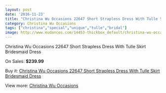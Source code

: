 ```yaml
---
layout: post
date: '2016-11-23'
title: "Christina Wu Occasions 22647 Short Strapless Dress With Tulle Skirt Bridesmaid Dress"
category: Christina Wu Occasions
tags: ["christina","special","unique","tulle","bridal"]
image: http://www.eudances.com/14453-thickbox_default/christina-wu-occasions-22647-short-strapless-dress-with-tulle-skirt-bridesmaid-dress.jpg
---
```

Christina Wu Occasions 22647 Short Strapless Dress With Tulle Skirt Bridesmaid Dress

On Sales: **$239.99**
<a href="https://www.eudances.com/en/christina-wu-occasions/4332-christina-wu-occasions-22647-short-strapless-dress-with-tulle-skirt-bridesmaid-dress.html"><amp-img layout="responsive" width="600" height="600" src="//www.eudances.com/14453-thickbox_default/christina-wu-occasions-22647-short-strapless-dress-with-tulle-skirt-bridesmaid-dress.jpg" alt="Christina Wu Occasions 22647 Short Strapless Dress With Tulle Skirt Bridesmaid Dress 0" /></a>
<a href="https://www.eudances.com/en/christina-wu-occasions/4332-christina-wu-occasions-22647-short-strapless-dress-with-tulle-skirt-bridesmaid-dress.html"><amp-img layout="responsive" width="600" height="600" src="//www.eudances.com/14454-thickbox_default/christina-wu-occasions-22647-short-strapless-dress-with-tulle-skirt-bridesmaid-dress.jpg" alt="Christina Wu Occasions 22647 Short Strapless Dress With Tulle Skirt Bridesmaid Dress 1" /></a>
<a href="https://www.eudances.com/en/christina-wu-occasions/4332-christina-wu-occasions-22647-short-strapless-dress-with-tulle-skirt-bridesmaid-dress.html"><amp-img layout="responsive" width="600" height="600" src="//www.eudances.com/14455-thickbox_default/christina-wu-occasions-22647-short-strapless-dress-with-tulle-skirt-bridesmaid-dress.jpg" alt="Christina Wu Occasions 22647 Short Strapless Dress With Tulle Skirt Bridesmaid Dress 2" /></a>
<a href="https://www.eudances.com/en/christina-wu-occasions/4332-christina-wu-occasions-22647-short-strapless-dress-with-tulle-skirt-bridesmaid-dress.html"><amp-img layout="responsive" width="600" height="600" src="//www.eudances.com/14456-thickbox_default/christina-wu-occasions-22647-short-strapless-dress-with-tulle-skirt-bridesmaid-dress.jpg" alt="Christina Wu Occasions 22647 Short Strapless Dress With Tulle Skirt Bridesmaid Dress 3" /></a>

Buy it: [Christina Wu Occasions 22647 Short Strapless Dress With Tulle Skirt Bridesmaid Dress](https://www.eudances.com/en/christina-wu-occasions/4332-christina-wu-occasions-22647-short-strapless-dress-with-tulle-skirt-bridesmaid-dress.html "Christina Wu Occasions 22647 Short Strapless Dress With Tulle Skirt Bridesmaid Dress")

View more: [Christina Wu Occasions](https://www.eudances.com/en/59-christina-wu-occasions "Christina Wu Occasions")